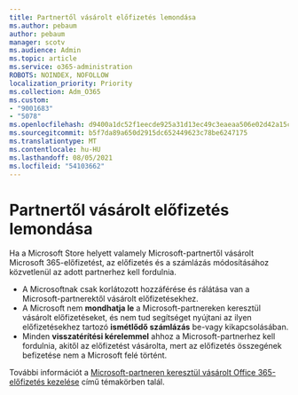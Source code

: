 ```yaml
---
title: Partnertől vásárolt előfizetés lemondása
ms.author: pebaum
author: pebaum
manager: scotv
ms.audience: Admin
ms.topic: article
ms.service: o365-administration
ROBOTS: NOINDEX, NOFOLLOW
localization_priority: Priority
ms.collection: Adm_O365
ms.custom:
- "9001683"
- "5078"
ms.openlocfilehash: d9400a1dc52f1eecde925a31d13ec49c3eaeaa506e02d42a15c643259609ea24
ms.sourcegitcommit: b5f7da89a650d2915dc652449623c78be6247175
ms.translationtype: MT
ms.contentlocale: hu-HU
ms.lasthandoff: 08/05/2021
ms.locfileid: "54103662"
---
```

# <a name="cancel-subscription-from-partner"></a>Partnertől vásárolt előfizetés lemondása

Ha a Microsoft Store helyett valamely Microsoft-partnertől vásárolt Microsoft 365-előfizetést, az előfizetés és a számlázás módosításához közvetlenül az adott partnerhez kell fordulnia.

- A Microsoftnak csak korlátozott hozzáférése és rálátása van a Microsoft-partnerektől vásárolt előfizetésekhez. 
- A Microsoft nem **mondhatja le** a Microsoft-partnereken keresztül vásárolt előfizetéseket, és nem tud segítséget nyújtani az ilyen előfizetésekhez tartozó **ismétlődő számlázás** be-vagy kikapcsolásában. 
- Minden **visszatérítési kérelemmel** ahhoz a Microsoft-partnerhez kell fordulnia, akitől az előfizetést vásárolta, mert az előfizetés összegének befizetése nem a Microsoft felé történt. 

További információt a [Microsoft-partneren keresztül vásárolt Office 365-előfizetés kezelése](https://support.microsoft.com/help/4230739/microsoft-account-manage-office-365-subscription-from-third-party) című témakörben talál. 
